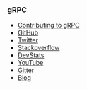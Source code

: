 ### gRPC

- [Contributing to
gRPC](https://github.com/grpc/grpc-contrib/blob/master/CONTRIBUTING.md)
- [GitHub](https://github.com/grpc)
- [Twitter](https://twitter.com/grpcio)
- [Stackoverflow](https://stackoverflow.com/search?tab=newest&q=grpc)
- [DevStats](https://grpc.devstats.cncf.io/)
- [YouTube](https://www.youtube.com/channel/UCrnk1HWelWnYtF78YZX80fg)
- [Gitter](https://gitter.im/grpc/grpc)
- [Blog](http://www.grpc.io/blog/)
